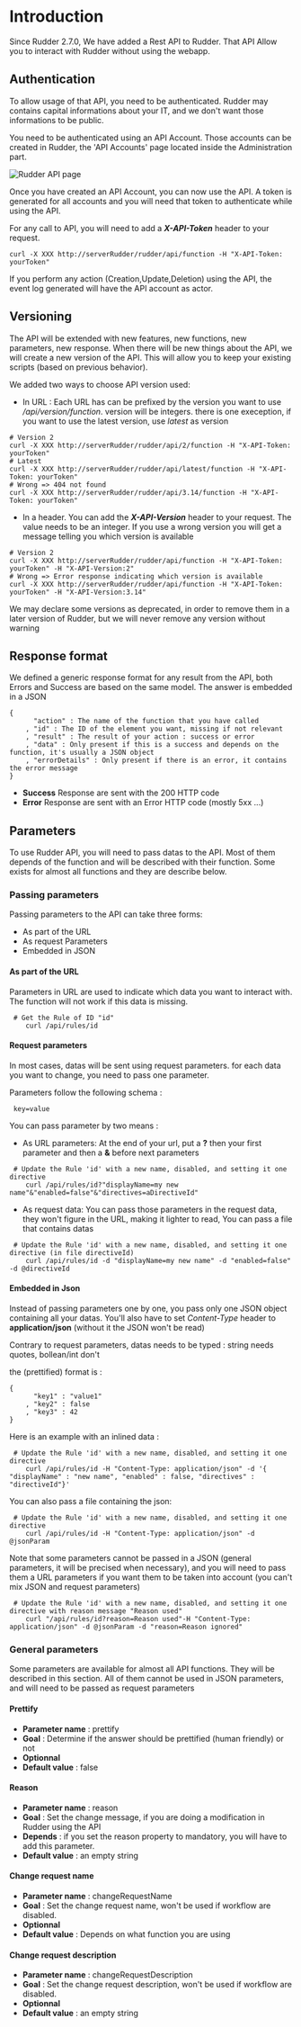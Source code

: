 # Introduction

Since Rudder 2.7.0, We have added a Rest API to Rudder. That API Allow you to interact with Rudder without using the webapp.

## Authentication

To allow usage of that API, you need to be authenticated. Rudder may contains capital informations about your IT, and we don't want those informations to be public.

You need to be authenticated using an API Account. Those accounts can be created in Rudder, the 'API Accounts' page located inside the Administration part.

![Rudder API page](img/APISettings.png "Rudder API Settings page")

Once you have created an API Account, you can now use the API. A token is generated for all accounts and you will need that token to authenticate while using the API.

For any call to API, you will need to add a **_X-API-Token_** header to your request.

<pre><code>curl -X XXX http://serverRudder/rudder/api/function -H <span class="str">"X-API-Token: yourToken"</span></code></pre>

If you perform any action (Creation,Update,Deletion) using the API, the event log generated will have the API account as actor.

## Versioning

The API will be extended with new features, new functions, new parameters, new response. When there will be new things about the API, we will create a new version of the API. This will allow you to keep your existing scripts (based on previous behavior).

We added two ways to choose API version used:

* In URL : Each URL has can be prefixed by the version you want to use */api/version/function*. version will be integers. there is one exeception, if you want to use the latest version, use *latest* as version

<pre><code><span class="com"># Version 2</span>
curl -X XXX http://serverRudder/rudder/api/<span class="kwd">2</span>/function -H <span class="str">"X-API-Token: yourToken"</span>
<span class="com"># Latest</span>
curl -X XXX http://serverRudder/rudder/api/<span class="kwd">latest</span>/function -H <span class="str">"X-API-Token: yourToken"</span>
<span class="com"># Wrong => 404 not found</span>
curl -X XXX http://serverRudder/rudder/api/<span class="kwd">3.14</span>/function -H <span class="str">"X-API-Token: yourToken"</span>
</code></pre>

* In a header. You can add the **_X-API-Version_** header to your request. The value needs to be an integer. If you use a wrong version you will get a message telling you which version is available

<pre><code><span class="com"># Version 2</span>
curl -X XXX http://serverRudder/rudder/api/function -H <span class="str">"X-API-Token: yourToken"</span> -H <span class="str">"X-API-Version:<span class="kwd">2</span>"</span>
<span class="com"># Wrong => Error response indicating which version is available</span>
curl -X XXX http://serverRudder/rudder/api/function -H <span class="str">"X-API-Token: yourToken"</span> -H <span class="str">"X-API-Version:<span class="kwd">3.14</span>"</span>
</code></pre>

We may declare some versions as deprecated, in order to remove them in a later version of Rudder, but we will never remove any version without warning

## Response format

We defined a generic response format for any result from the API, both Errors and Success are based on the same model. The answer is embedded in a JSON

<pre><code>{
	  <span class="str">"action"</span> : <span class="tag">The name of the function that you have called</span>
	, <span class="str">"id"</span> : <span class="tag">The ID of the element you want, missing if not relevant</span>
	, <span class="str">"result"</span> : <span class="tag">The result of your action : <span class="kwd">success</span> or <span class="kwd">error</span></span>
	, <span class="str">"data"</span> : <span class="tag">Only present if this is a <span class="kwd">success</span> and depends on the function, it's usually a JSON object</span>
	, <span class="str">"errorDetails"</span> : <span class="tag">Only present if there is an <span class="kwd">error</span>, it contains the error message</span>
}
</code></pre>

* __Success__ Response are sent with the 200 HTTP code
* __Error__ Response are sent with an Error HTTP code (mostly 5xx ...)


## Parameters

To use Rudder API, you will need to pass datas to the API. Most of them depends of the function and will be described with their function. Some exists for almost all functions and they are describe below.

### Passing parameters

Passing parameters to the API can take three forms:
* As part of the URL
* As request Parameters
* Embedded in JSON

#### As part of the URL

Parameters in URL are used to indicate which data you want to interact with. The function will not work if this data is missing.

<pre><code>	<span class="com"># Get the Rule of ID "id"</span>
	curl <span class="tag">/api/rules/</span><span class="kwd">id</span>
</code></pre>

#### Request parameters

In most cases, datas will be sent using request parameters. for each data you want to change, you need to pass one parameter.

Parameters follow the following schema : 

<pre><code>	<span class="kwd">key</span>=<span class="tag">value</span></code></pre>

 You can pass parameter by two means : 

* As URL parameters: At the end of your url, put a **?** then your first parameter and then a **&** before next parameters

<pre><code>	<span class="com"># Update the Rule 'id' with a new name, disabled, and setting it one directive </span>
	curl /api/rules/id<span class="kwd">?</span><span class="tag">"displayName=my new name"</span><span class="kwd">&</span><span class="tag">"enabled=false"</span><span class="kwd">&</span><span class="tag">"directives=aDirectiveId"</span>
</code></pre>

* As request data: You can pass those parameters in the request data, they won't figure in the URL, making it lighter to read, You can pass a file that contains datas

<pre><code>	<span class="com"># Update the Rule 'id' with a new name, disabled, and setting it one directive (in file directiveId) </span>
	curl /api/rules/id <span class="kwd">-d</span> <span class="tag">"displayName=my new name"</span> <span class="kwd">-d</span> <span class="tag">"enabled=false"</span> <span class="kwd">-d</span> <span class="tag">@directiveId</span>
</code></pre>

#### Embedded in Json

Instead of passing parameters one by one, you pass only one JSON object containing all your datas. You'll also have to set *Content-Type* header to **application/json** (without it the JSON won't be read)

Contrary to request parameters, datas needs to be typed : string needs quotes, bollean/int don't

the (prettified) format is : 

<pre><code>{
	  <span class="str">"key1"</span> : <span class="tag">"value1"</span>
	, <span class="str">"key2"</span> : <span class="tag">false</span>
	, <span class="str">"key3"</span> : <span class="tag">42</span>
}
</code></pre>

 Here is an example with an inlined data :  

<pre><code>	<span class="com"># Update the Rule 'id' with a new name, disabled, and setting it one directive </span>
	curl /api/rules/id -H <span class="str">"Content-Type: application/json"</span> <span class="kwd">-d</span> <span class="tag">'{ <span class="str">"displayName"</span> : <span class="str">"new name"</span>, <span class="str">"enabled"</span> : <span class="kwd">false</span>, <span class="str">"directives"</span> : <span class="str">"directiveId"</span>}'</span>
</code></pre>

You can also pass a file containing the json: 

<pre><code>	<span class="com"># Update the Rule 'id' with a new name, disabled, and setting it one directive </span>
	curl /api/rules/id -H <span class="str">"Content-Type: application/json"</span> <span class="kwd">-d</span> <span class="tag">@jsonParam</span>
</code></pre>

Note that some parameters cannot be passed in a JSON (general parameters, it will be precised when necessary), and you will need to pass them a URL parameters if you want them to be taken into account (you can't mix JSON and request parameters)

<pre><code>	<span class="com"># Update the Rule 'id' with a new name, disabled, and setting it one directive with reason message "Reason used" </span>
	curl "/api/rules/id<span class="tag">?reason=Reason used"</span>-H <span class="str">"Content-Type: application/json"</span> -d @jsonParam <span class="kwd">-d "reason=Reason ignored"</span>
</code></pre>

### General parameters

Some parameters are available for almost all API functions. They will be described in this section. All of them cannot be used in JSON parameters, and will need to be passed as request parameters

#### Prettify

* **Parameter name** : prettify 
* **Goal** : Determine if the answer should be prettified (human friendly) or not
* **Optionnal**
* **Default value** : false  

#### Reason

* **Parameter name** : reason 
* **Goal** : Set the change message, if you are doing a modification in Rudder using the API
* **Depends** : if you set the reason property to mandatory, you will have to add this parameter. 
* **Default value** : an empty string  

#### Change request name

* **Parameter name** : changeRequestName 
* **Goal** : Set the change request name, won't be used if workflow are disabled.
* **Optionnal**
* **Default value** : Depends on what function you are using  

#### Change request description

* **Parameter name** : changeRequestDescription 
* **Goal** : Set the change request description, won't be used if workflow are disabled.
* **Optionnal**
* **Default value** : an empty string  